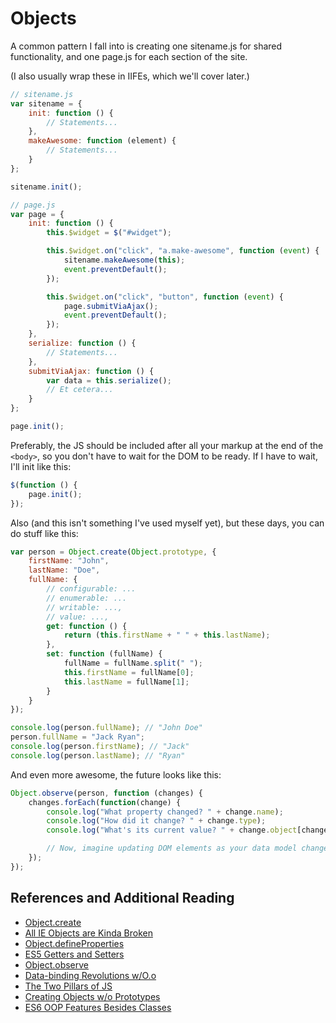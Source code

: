# Objects

A common pattern I fall into is creating one sitename.js for shared
functionality, and one page.js for each section of the site.

(I also usually wrap these in IIFEs, which we'll cover later.)

```javascript
// sitename.js
var sitename = {
	init: function () {
		// Statements...
	},
	makeAwesome: function (element) {
		// Statements...
	}
};

sitename.init();

// page.js
var page = {
	init: function () {
		this.$widget = $("#widget");

		this.$widget.on("click", "a.make-awesome", function (event) {
			sitename.makeAwesome(this);
			event.preventDefault();
		});

		this.$widget.on("click", "button", function (event) {
			page.submitViaAjax();
			event.preventDefault();
		});
	},
	serialize: function () {
		// Statements...
	},
	submitViaAjax: function () {
		var data = this.serialize();
		// Et cetera...
	}
};

page.init();
```

Preferably, the JS should be included after all your markup at the
end of the `<body>`, so you don't have to wait for the DOM to be ready.
If I have to wait, I'll init like this:

```javascript
$(function () {
	page.init();
});
```

Also (and this isn't something I've used myself yet), but these days,
you can do stuff like this:

```javascript
var person = Object.create(Object.prototype, {
	firstName: "John",
	lastName: "Doe",
	fullName: {
		// configurable: ...
		// enumerable: ...
		// writable: ...,
		// value: ...,
		get: function () {
			return (this.firstName + " " + this.lastName);
		},
		set: function (fullName) {
			fullName = fullName.split(" ");
			this.firstName = fullName[0];
			this.lastName = fullName[1];
		}
	}
});

console.log(person.fullName); // "John Doe"
person.fullName = "Jack Ryan";
console.log(person.firstName); // "Jack"
console.log(person.lastName); // "Ryan"
```

And even more awesome, the future looks like this:

```javascript
Object.observe(person, function (changes) {
	changes.forEach(function(change) {
		console.log("What property changed? " + change.name);
		console.log("How did it change? " + change.type);
		console.log("What's its current value? " + change.object[change.name]);

		// Now, imagine updating DOM elements as your data model changes.
	});
});
```

## References and Additional Reading

- [Object.create](http://goo.gl/GBujf)
- [All IE Objects are Kinda Broken](http://goo.gl/wsmdRL)
- [Object.defineProperties](http://goo.gl/FC8kWq)
- [ES5 Getters and Setters](http://goo.gl/0eROA7)
- [Object.observe](http://goo.gl/ideGwf)
- [Data-binding Revolutions w/O.o](http://goo.gl/lByqzI)
- [The Two Pillars of JS](http://goo.gl/AAXkV6)
- [Creating Objects w/o Prototypes](http://goo.gl/vaXdZn)
- [ES6 OOP Features Besides Classes](http://goo.gl/PFBrFg)